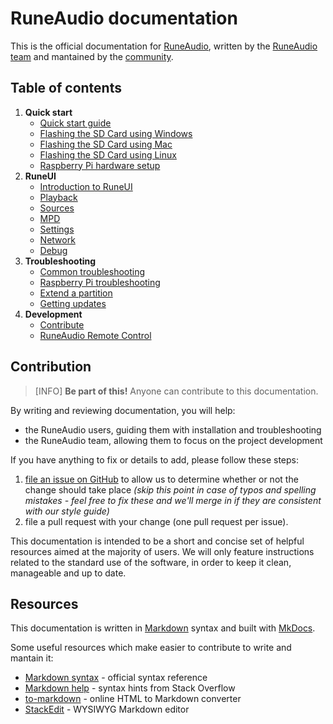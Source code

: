 # RuneAudio documentation

This is the official documentation for [RuneAudio](http://www.runeaudio.com/ "RuneAudio"), written by the [RuneAudio team](http://www.runeaudio.com/team/ "RuneAudio team") and mantained by the [community](http://www.runeaudio.com/forum/ "RuneAudio forum").

## Table of contents

1. **Quick start**
    - [Quick start guide](quick-start/quick-start-guide.md)
    - [Flashing the SD Card using Windows](quick-start/sd-card-setup-windows.md)
    - [Flashing the SD Card using Mac](quick-start/sd-card-setup-mac.md)
    - [Flashing the SD Card using Linux](quick-start/sd-card-setup-linux.md)
    - [Raspberry Pi hardware setup](quick-start/rpi-hardware-setup.md)
2. **RuneUI**
    - [Introduction to RuneUI](runeui/runeui.md)
    - [Playback](runeui/playback.md)
    - [Sources](runeui/sources.md)
    - [MPD](runeui/mpd.md)
    - [Settings](runeui/settings.md)
    - [Network](runeui/network.md)
    - [Debug](runeui/debug.md)
3. **Troubleshooting**
    - [Common troubleshooting](troubleshooting/common-troubleshooting.md)
    - [Raspberry Pi troubleshooting](troubleshooting/rpi-troubleshooting.md)
    - [Extend a partition](troubleshooting/extend-partition-sd.md)
    - [Getting updates](troubleshooting/updating.md)
4. **Development**
    - [Contribute](development/contribute.md)
    - [RuneAudio Remote Control](development/runeaudio-remote-control.md)

## Contribution

> [INFO] **Be part of this!** Anyone can contribute to this documentation.

By writing and reviewing documentation, you will help:

- the RuneAudio users, guiding them with installation and troubleshooting
- the RuneAudio team, allowing them to focus on the project development

If you have anything to fix or details to add, please follow these steps:

1. [file an issue on GitHub](https://github.com/RuneAudio/Docs/issues) to allow us to determine whether or not the change should take place  *(skip this point in case of typos and spelling mistakes - feel free to fix these and we'll merge in if they are consistent with our style guide)*
2. file a pull request with your change (one pull request per issue).

This documentation is intended to be a short and concise set of helpful resources aimed at the majority of users. We will only feature instructions related to the standard use of the software, in order to keep it clean, manageable and up to date.

## Resources

This documentation is written in [Markdown](http://en.wikipedia.org/wiki/Markdown) syntax and built with [MkDocs](http://www.mkdocs.org/).

Some useful resources which make easier to contribute to write and mantain it:

- [Markdown syntax](http://daringfireball.net/projects/markdown/syntax) - official syntax reference
- [Markdown help](http://stackoverflow.com/editing-help) - syntax hints from Stack Overflow
- [to-markdown](http://domchristie.github.io/to-markdown/) - online HTML to Markdown converter
- [StackEdit](https://stackedit.io/editor) - WYSIWYG Markdown editor
